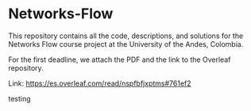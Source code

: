 # Networks-Flow
This repository contains all the code, descriptions, and solutions for the Networks Flow course project at the University of the Andes, Colombia.

For the first deadline, we attach the PDF and the link to the Overleaf repository.

Link: https://es.overleaf.com/read/nspfbfjxptms#761ef2

testing

